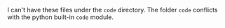 I can't have these files under the `code` directory.
The folder `code` conflicts with the python built-in `code` module.
